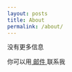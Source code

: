 ```yaml
---
layout: posts
title: About
permalink: /about/
---
```


没有更多信息

你可以用[ 邮件 ](mailto://m@zcq100.com)联系我

[jekyll-organization]: https://github.com/jekyll
